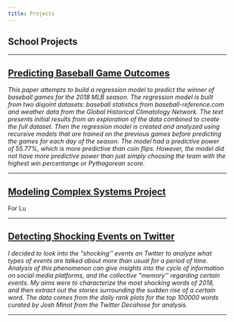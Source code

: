 ```yaml
---
title: Projects
---
```


## School Projects

___

## [Predicting Baseball Game Outcomes](https://brendanwhit.github.io/ds1-final-project/)

_This paper attempts to build a regression model to predict the winner of 
baseball games for the 2018 MLB season.
The regression model is built from two disjoint datasets:
baseball statistics from baseball-reference.com
and weather data from the Global Historical Climatology Network.
The text presents initial results from an exploration of the data combined 
to create the full dataset.
Then the regression model is created and analyzed using recursive models
that are trained on the previous games before predicting the games for 
each day of the season.
The model had a predictive power of 55.77%,
which is more predictive than coin flips.
However,
the model did not have more predictive power than just simply choosing
the team with the highest win percentange or Pythagorean score._

___

## [Modeling Complex Systems Project](http://www.cutenessoverflow.com/wp-content/uploads/2014/02/Little-Cute-Puppy-1600x1200.jpg)

For Lu

___

## [Detecting Shocking Events on Twitter](docs/pocs.md)

_I decided to look into the "shocking'' events on Twitter to analyze what
types of events are talked about more than usual for a period of time.
Analysis of this phenomenon can give insights into the cycle of information
on social media platforms,
and the collective "memory'' regarding certain events.
My aims were to characterize the most shocking words of 2018,
and then extract out the stories surrounding the sudden rise of a certain word.
The data comes from the daily rank plots for the top 100000 words
curated by Josh Minot from the Twitter Decahose for analysis._

___
